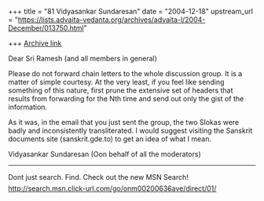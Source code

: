 +++
title = "81 Vidyasankar Sundaresan"
date = "2004-12-18"
upstream_url = "https://lists.advaita-vedanta.org/archives/advaita-l/2004-December/013750.html"

+++
[Archive link](https://lists.advaita-vedanta.org/archives/advaita-l/2004-December/013750.html)


Dear Sri Ramesh (and all members in general)

Please do not forward chain letters to the whole discussion group. It is a 
matter of simple courtesy. At the very least, if you feel like sending 
something of this nature, first prune the extensive set of headers that 
results from forwarding for the Nth time and send out only the gist of the 
information.

As it was, in the email that you just sent the group, the two Slokas were 
badly and inconsistently transliterated. I would suggest visiting the 
Sanskrit documents site (sanskrit.gde.to) to get an idea of what I mean.

Vidyasankar Sundaresan
(Oon behalf of all the moderators)

_________________________________________________________________
Dont just search. Find. Check out the new MSN Search! 
http://search.msn.click-url.com/go/onm00200636ave/direct/01/


